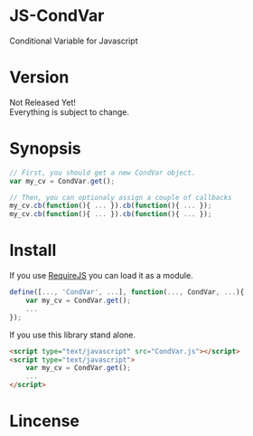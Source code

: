 JS-CondVar
==========

Conditional Variable for Javascript

Version
=======

Not Released Yet!  
Everything is subject to change.

Synopsis
========

```javascript
// First, you should get a new CondVar object.
var my_cv = CondVar.get();

// Then, you can optionaly assign a couple of callbacks
my_cv.cb(function(){ ... }).cb(function(){ ... });
my_cv.cb(function(){ ... }).cb(function(){ ... });
```

Install
=======

If you use [RequireJS][] you can load it as a module.

```javascript
define([..., 'CondVar', ...], function(..., CondVar, ...){
    var my_cv = CondVar.get();
    ...
});
```

If you use this library stand alone.

```html
<script type="text/javascript" src="CondVar.js"></script>
<script type="text/javascript">
    var my_cv = CondVar.get();
    ...
</script>
```

[RequireJS]: http://requirejs.org/

Lincense
========
